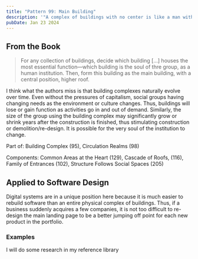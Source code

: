 ```yaml
---
title: "Pattern 99: Main Building"
description: '"A complex of buildings with no center is like a man without a head"'
pubDate: Jan 23 2024
---
```

## From the Book

> For any collection of buildings, decide which building [...] houses the most essential function—which building is the soul of thre group, as a human institution. Then, form this building as the main building, with a central position, higher roof.

I think what the authors miss is that building complexes naturally evolve over time. Even without the pressures of capitalism, social groups having changing needs as the environment or culture changes. Thus, buildings will lose or gain function as activities go in and out of demand. Similarly, the size of the group using the building complex may significantly grow or shrink years after the construction is finished, thus stimulating construction or demolition/re-design. It is possible for the very soul of the institution to change.

Part of: Building Complex (95), Circulation Realms (98)

Components: Common Areas at the Heart (129), Cascade of Roofs, (116), Family of Entrances (102), Structure Follows Social Spaces (205)

## Applied to Software Design

Digital systems are in a unique position here because it is much easier to rebuild software than an entire physical complex of buildings. Thus, if a business suddenly acquires a few companies, it is not too difficult to re-design the main landing page to be a better jumping off point for each new product in the portfolio.

### Examples

I will do some research in my reference library
